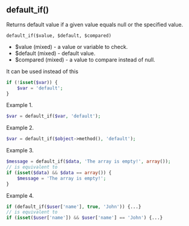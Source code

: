## default_if()
Returns default value if a given value equals null or the specified value.

```default_if($value, $default, $compared)```
- $value (mixed) - a value or variable to check. 
- $default (mixed) - default value.
- $compared (mixed) - a value to compare instead of null.

It can be used instead of this 
```php
if (!isset($var)) {
    $var = 'default';
}
```
Example 1.
```php
$var = default_if($var, 'default'); 
```
Example 2.
```php
$var = default_if($object->method(), 'default'); 
```
Example 3.
```php
$message = default_if($data, 'The array is empty!', array()); 
// is equivalent to
if (isset($data) && $data == array()) {
	$message = 'The array is empty!';
}
```
Example 4.
```php
if (default_if($user['name'], true, 'John')) {...}
// is equivalent to
if (isset($user['name']) && $user['name'] == 'John') {...}
```